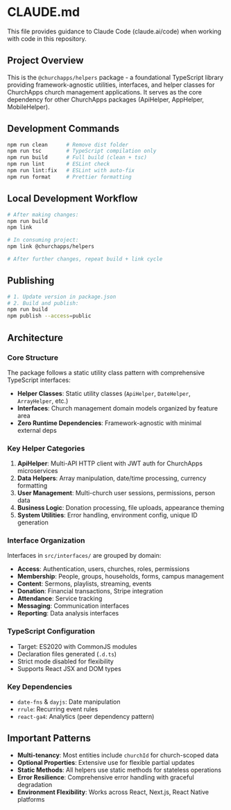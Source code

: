# CLAUDE.md

This file provides guidance to Claude Code (claude.ai/code) when working with code in this repository.

## Project Overview

This is the `@churchapps/helpers` package - a foundational TypeScript library providing framework-agnostic utilities, interfaces, and helper classes for ChurchApps church management applications. It serves as the core dependency for other ChurchApps packages (ApiHelper, AppHelper, MobileHelper).

## Development Commands

```bash
npm run clean      # Remove dist folder
npm run tsc        # TypeScript compilation only
npm run build      # Full build (clean + tsc)
npm run lint       # ESLint check
npm run lint:fix   # ESLint with auto-fix
npm run format     # Prettier formatting
```

## Local Development Workflow

```bash
# After making changes:
npm run build
npm link

# In consuming project:
npm link @churchapps/helpers

# After further changes, repeat build + link cycle
```

## Publishing

```bash
# 1. Update version in package.json
# 2. Build and publish:
npm run build
npm publish --access=public
```

## Architecture

### Core Structure

The package follows a static utility class pattern with comprehensive TypeScript interfaces:

- **Helper Classes**: Static utility classes (`ApiHelper`, `DateHelper`, `ArrayHelper`, etc.)
- **Interfaces**: Church management domain models organized by feature area
- **Zero Runtime Dependencies**: Framework-agnostic with minimal external deps

### Key Helper Categories

1. **ApiHelper**: Multi-API HTTP client with JWT auth for ChurchApps microservices
2. **Data Helpers**: Array manipulation, date/time processing, currency formatting
3. **User Management**: Multi-church user sessions, permissions, person data
4. **Business Logic**: Donation processing, file uploads, appearance theming
5. **System Utilities**: Error handling, environment config, unique ID generation

### Interface Organization

Interfaces in `src/interfaces/` are grouped by domain:
- **Access**: Authentication, users, churches, roles, permissions
- **Membership**: People, groups, households, forms, campus management  
- **Content**: Sermons, playlists, streaming, events
- **Donation**: Financial transactions, Stripe integration
- **Attendance**: Service tracking
- **Messaging**: Communication interfaces
- **Reporting**: Data analysis interfaces

### TypeScript Configuration

- Target: ES2020 with CommonJS modules
- Declaration files generated (`.d.ts`)
- Strict mode disabled for flexibility
- Supports React JSX and DOM types

### Key Dependencies

- `date-fns` & `dayjs`: Date manipulation
- `rrule`: Recurring event rules
- `react-ga4`: Analytics (peer dependency pattern)

## Important Patterns

- **Multi-tenancy**: Most entities include `churchId` for church-scoped data
- **Optional Properties**: Extensive use for flexible partial updates
- **Static Methods**: All helpers use static methods for stateless operations
- **Error Resilience**: Comprehensive error handling with graceful degradation
- **Environment Flexibility**: Works across React, Next.js, React Native platforms